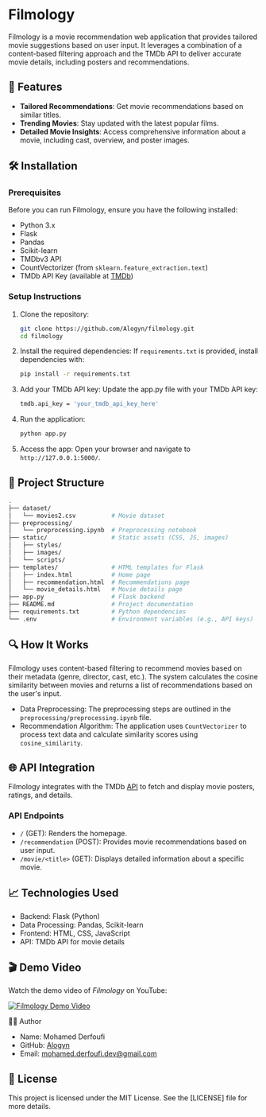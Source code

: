 # Filmology

Filmology is a movie recommendation web application that provides tailored movie suggestions based on user input. It leverages a combination of a content-based filtering approach and the TMDb API to deliver accurate movie details, including posters and recommendations.

## 🚀 Features

- **Tailored Recommendations**: Get movie recommendations based on similar titles.
- **Trending Movies**: Stay updated with the latest popular films.
- **Detailed Movie Insights**: Access comprehensive information about a movie, including cast, overview, and poster images.

## 🛠️ Installation

### Prerequisites

Before you can run Filmology, ensure you have the following installed:

- Python 3.x
- Flask
- Pandas
- Scikit-learn
- TMDbv3 API
- CountVectorizer (from `sklearn.feature_extraction.text`)
- TMDb API Key (available at [TMDb](https://www.themoviedb.org))

### Setup Instructions

1. Clone the repository:
   ```bash
   git clone https://github.com/Alogyn/filmology.git
   cd filmology
   ```

2. Install the required dependencies: If `requirements.txt` is provided, install dependencies with:
   ```bash
   pip install -r requirements.txt
   ```

3. Add your TMDb API key:
Update the app.py file with your TMDb API key:
   ```bash
   tmdb.api_key = 'your_tmdb_api_key_here'
   ```

4. Run the application:
   ```bash
   python app.py
   ```

5. Access the app:
Open your browser and navigate to `http://127.0.0.1:5000/`.

## 📂 Project Structure
   ```bash
.
├── dataset/
│   └── movies2.csv          # Movie dataset
├── preprocessing/
│   └── preprocessing.ipynb  # Preprocessing notebook
├── static/                  # Static assets (CSS, JS, images)
│   ├── styles/
│   ├── images/
│   └── scripts/
├── templates/               # HTML templates for Flask
│   ├── index.html           # Home page
│   ├── recommendation.html  # Recommendations page
│   └── movie_details.html   # Movie details page
├── app.py                   # Flask backend
├── README.md                # Project documentation
├── requirements.txt         # Python dependencies
└── .env                     # Environment variables (e.g., API keys)
  ```

## 🔍 How It Works
Filmology uses content-based filtering to recommend movies based on their metadata (genre, director, cast, etc.). The system calculates the cosine similarity between movies and returns a list of recommendations based on the user's input.

- Data Preprocessing: The preprocessing steps are outlined in the `preprocessing/preprocessing.ipynb` file.
- Recommendation Algorithm: The application uses `CountVectorizer` to process text data and calculate similarity scores using `cosine_similarity`.

## 🌐 API Integration
Filmology integrates with the TMDb [API](https://developer.themoviedb.org/reference/intro/getting-started) to fetch and display movie posters, ratings, and details.

### API Endpoints
- `/` (GET): Renders the homepage.
- `/recommendation` (POST): Provides movie recommendations based on user input.
- `/movie/<title>` (GET): Displays detailed information about a specific movie.

## 📈 Technologies Used
- Backend: Flask (Python)
- Data Processing: Pandas, Scikit-learn
- Frontend: HTML, CSS, JavaScript
- API: TMDb API for movie details

## 🎬 Demo Video

Watch the demo video of *Filmology* on YouTube:

[![Filmology Demo Video](https://img.youtube.com/vi/ULoDDD3dB70/maxresdefault.jpg)](https://www.youtube.com/watch?v=ULoDDD3dB70)

👨‍💻 Author
- Name: Mohamed Derfoufi
- GitHub: [Alogyn](https://github.com/Alogyn)
- Email: mohamed.derfoufi.dev@gmail.com

## 📝 License
This project is licensed under the MIT License. See the [LICENSE] file for more details.
